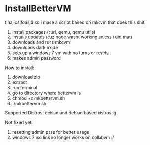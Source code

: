 # InstallBetterVM

tihajiosjfoasjd so i made a script based on mkcvm that does this shit:
1. install packages (curl, qemu, qemu utils)
2. installs updates (cuz node wasnt working unless i did that)
3. downloads and runs mkcvm
4. downloads dark mode
5. sets up a windows 7 vm with no turns or resets
6. makes admin password

How to install:
1. download zip
2. extract
3. run terminal
4. go to directory where bettervm is
5. chmod +x mkbettervm.sh
6. ./mkbettervm.sh

Supported Distros:
debian and debian based distros ig

Not fixed yet:
1. resetting admin pass for better usage
2. windows 7 iso link no longer works on collabvm :/
